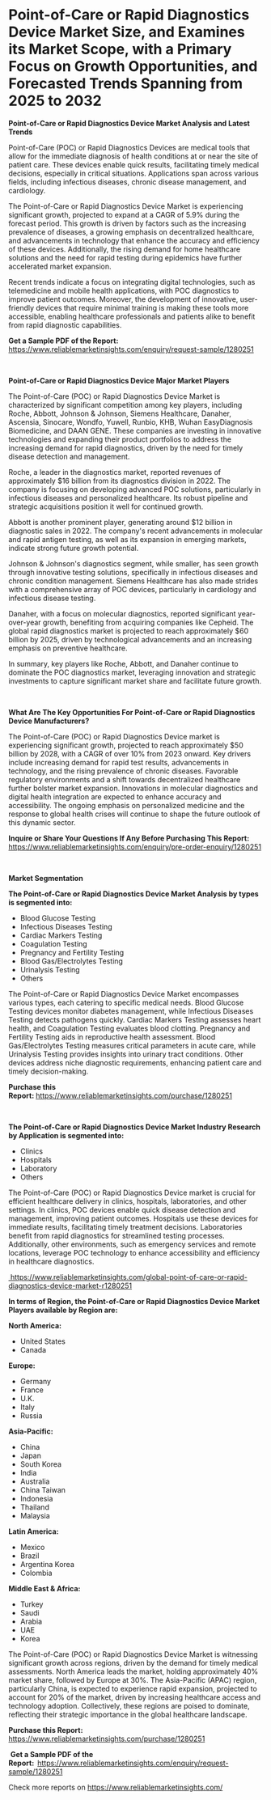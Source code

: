 <p><h1>Point-of-Care or Rapid Diagnostics Device Market Size, and Examines its Market Scope, with a Primary Focus on Growth Opportunities, and Forecasted Trends Spanning from 2025 to 2032</h1></p><p><strong>Point-of-Care or Rapid Diagnostics Device Market Analysis and Latest Trends</strong></p>
<p><p>Point-of-Care (POC) or Rapid Diagnostics Devices are medical tools that allow for the immediate diagnosis of health conditions at or near the site of patient care. These devices enable quick results, facilitating timely medical decisions, especially in critical situations. Applications span across various fields, including infectious diseases, chronic disease management, and cardiology.</p><p>The Point-of-Care or Rapid Diagnostics Device Market is experiencing significant growth, projected to expand at a CAGR of 5.9% during the forecast period. This growth is driven by factors such as the increasing prevalence of diseases, a growing emphasis on decentralized healthcare, and advancements in technology that enhance the accuracy and efficiency of these devices. Additionally, the rising demand for home healthcare solutions and the need for rapid testing during epidemics have further accelerated market expansion.</p><p>Recent trends indicate a focus on integrating digital technologies, such as telemedicine and mobile health applications, with POC diagnostics to improve patient outcomes. Moreover, the development of innovative, user-friendly devices that require minimal training is making these tools more accessible, enabling healthcare professionals and patients alike to benefit from rapid diagnostic capabilities.</p></p>
<p><strong>Get a Sample PDF of the Report:&nbsp;</strong> <a href="https://www.reliablemarketinsights.com/enquiry/request-sample/1280251?utm_campaign=3268&utm_medium=2&utm_source=Github&utm_content=ia&utm_term=24032025&utm_id=point-of-care-or-rapid-diagnostics-device">https://www.reliablemarketinsights.com/enquiry/request-sample/1280251</a></p>
<p>&nbsp;</p>
<p><strong>Point-of-Care or Rapid Diagnostics Device Major Market Players</strong></p>
<p><p>The Point-of-Care (POC) or Rapid Diagnostics Device Market is characterized by significant competition among key players, including Roche, Abbott, Johnson & Johnson, Siemens Healthcare, Danaher, Ascensia, Sinocare, Wondfo, Yuwell, Runbio, KHB, Wuhan EasyDiagnosis Biomedicine, and DAAN GENE. These companies are investing in innovative technologies and expanding their product portfolios to address the increasing demand for rapid diagnostics, driven by the need for timely disease detection and management.</p><p>Roche, a leader in the diagnostics market, reported revenues of approximately $16 billion from its diagnostics division in 2022. The company is focusing on developing advanced POC solutions, particularly in infectious diseases and personalized healthcare. Its robust pipeline and strategic acquisitions position it well for continued growth.</p><p>Abbott is another prominent player, generating around $12 billion in diagnostic sales in 2022. The company's recent advancements in molecular and rapid antigen testing, as well as its expansion in emerging markets, indicate strong future growth potential.</p><p>Johnson & Johnson's diagnostics segment, while smaller, has seen growth through innovative testing solutions, specifically in infectious diseases and chronic condition management. Siemens Healthcare has also made strides with a comprehensive array of POC devices, particularly in cardiology and infectious disease testing.</p><p>Danaher, with a focus on molecular diagnostics, reported significant year-over-year growth, benefiting from acquiring companies like Cepheid. The global rapid diagnostics market is projected to reach approximately $60 billion by 2025, driven by technological advancements and an increasing emphasis on preventive healthcare.</p><p>In summary, key players like Roche, Abbott, and Danaher continue to dominate the POC diagnostics market, leveraging innovation and strategic investments to capture significant market share and facilitate future growth.</p></p>
<p>&nbsp;</p>
<p><strong>What Are The Key Opportunities For Point-of-Care or Rapid Diagnostics Device Manufacturers?</strong></p>
<p><p>The Point-of-Care (POC) or Rapid Diagnostics Device market is experiencing significant growth, projected to reach approximately $50 billion by 2028, with a CAGR of over 10% from 2023 onward. Key drivers include increasing demand for rapid test results, advancements in technology, and the rising prevalence of chronic diseases. Favorable regulatory environments and a shift towards decentralized healthcare further bolster market expansion. Innovations in molecular diagnostics and digital health integration are expected to enhance accuracy and accessibility. The ongoing emphasis on personalized medicine and the response to global health crises will continue to shape the future outlook of this dynamic sector.</p></p>
<p><strong>Inquire or Share Your Questions If Any Before Purchasing This Report:</strong> <a href="https://www.reliablemarketinsights.com/enquiry/pre-order-enquiry/1280251?utm_campaign=3268&utm_medium=2&utm_source=Github&utm_content=ia&utm_term=24032025&utm_id=point-of-care-or-rapid-diagnostics-device">https://www.reliablemarketinsights.com/enquiry/pre-order-enquiry/1280251</a></p>
<p>&nbsp;</p>
<p><strong>Market Segmentation</strong></p>
<p><strong>The Point-of-Care or Rapid Diagnostics Device Market Analysis by types is segmented into:</strong></p>
<p><ul><li>Blood Glucose Testing</li><li>Infectious Diseases Testing</li><li>Cardiac Markers Testing</li><li>Coagulation Testing</li><li>Pregnancy and Fertility Testing</li><li>Blood Gas/Electrolytes Testing</li><li>Urinalysis Testing</li><li>Others</li></ul></p>
<p><p>The Point-of-Care or Rapid Diagnostics Device Market encompasses various types, each catering to specific medical needs. Blood Glucose Testing devices monitor diabetes management, while Infectious Diseases Testing detects pathogens quickly. Cardiac Markers Testing assesses heart health, and Coagulation Testing evaluates blood clotting. Pregnancy and Fertility Testing aids in reproductive health assessment. Blood Gas/Electrolytes Testing measures critical parameters in acute care, while Urinalysis Testing provides insights into urinary tract conditions. Other devices address niche diagnostic requirements, enhancing patient care and timely decision-making.</p></p>
<p><strong>Purchase this Report:&nbsp;</strong><a href="https://www.reliablemarketinsights.com/purchase/1280251?utm_campaign=3268&utm_medium=2&utm_source=Github&utm_content=ia&utm_term=24032025&utm_id=point-of-care-or-rapid-diagnostics-device">https://www.reliablemarketinsights.com/purchase/1280251</a></p>
<p>&nbsp;</p>
<p><strong>The Point-of-Care or Rapid Diagnostics Device Market Industry Research by Application is segmented into:</strong></p>
<p><ul><li>Clinics</li><li>Hospitals</li><li>Laboratory</li><li>Others</li></ul></p>
<p><p>The Point-of-Care (POC) or Rapid Diagnostics Device market is crucial for efficient healthcare delivery in clinics, hospitals, laboratories, and other settings. In clinics, POC devices enable quick disease detection and management, improving patient outcomes. Hospitals use these devices for immediate results, facilitating timely treatment decisions. Laboratories benefit from rapid diagnostics for streamlined testing processes. Additionally, other environments, such as emergency services and remote locations, leverage POC technology to enhance accessibility and efficiency in healthcare diagnostics.</p></p>
<p><a href="https://www.reliablemarketinsights.com/global-point-of-care-or-rapid-diagnostics-device-market-r1280251?utm_campaign=3268&utm_medium=2&utm_source=Github&utm_content=ia&utm_term=24032025&utm_id=point-of-care-or-rapid-diagnostics-device">&nbsp;https://www.reliablemarketinsights.com/global-point-of-care-or-rapid-diagnostics-device-market-r1280251</a></p>
<p><strong>In terms of Region, the Point-of-Care or Rapid Diagnostics Device Market Players available by Region are:</strong></p>
<p>
    <p> <strong> North America: </strong>
        <ul>
            <li>United States</li>
            <li>Canada</li>
        </ul>
        </p> 
    <p> <strong> Europe: </strong>
        <ul>
            <li>Germany</li>
            <li>France</li>
            <li>U.K.</li>
            <li>Italy</li>
            <li>Russia</li>
        </ul>
        </p> 
    <p> <strong> Asia-Pacific: </strong>
        <ul>
            <li>China</li>
            <li>Japan</li>
            <li>South Korea</li>
            <li>India</li>
            <li>Australia</li>
            <li>China Taiwan</li>
            <li>Indonesia</li>
            <li>Thailand</li>
            <li>Malaysia</li>
        </ul>
        </p> 
    <p> <strong> Latin America: </strong>
        <ul>
            <li>Mexico</li>
            <li>Brazil</li>
            <li>Argentina Korea</li>
            <li>Colombia</li>
        </ul>
        </p> 
    <p> <strong> Middle East & Africa: </strong>
        <ul>
            <li>Turkey</li>
            <li>Saudi</li>
            <li>Arabia</li>
            <li>UAE</li>
            <li>Korea</li>
        </ul>
    </p>
    </p>
<p><p>The Point-of-Care (POC) or Rapid Diagnostics Device Market is witnessing significant growth across regions, driven by the demand for timely medical assessments. North America leads the market, holding approximately 40% market share, followed by Europe at 30%. The Asia-Pacific (APAC) region, particularly China, is expected to experience rapid expansion, projected to account for 20% of the market, driven by increasing healthcare access and technology adoption. Collectively, these regions are poised to dominate, reflecting their strategic importance in the global healthcare landscape.</p></p>
<p><strong>Purchase this Report: </strong><a href="https://www.reliablemarketinsights.com/purchase/1280251?utm_campaign=3268&utm_medium=2&utm_source=Github&utm_content=ia&utm_term=24032025&utm_id=point-of-care-or-rapid-diagnostics-device">https://www.reliablemarketinsights.com/purchase/1280251</a></p>
<p>&nbsp;<strong>Get a Sample PDF of the Report:&nbsp;&nbsp;</strong><a href="https://www.reliablemarketinsights.com/enquiry/request-sample/1280251?utm_campaign=3268&utm_medium=2&utm_source=Github&utm_content=ia&utm_term=24032025&utm_id=point-of-care-or-rapid-diagnostics-device">https://www.reliablemarketinsights.com/enquiry/request-sample/1280251</a></p>
<p><strong></strong></p>
<p>Check more reports on <a href="https://www.reliablemarketinsights.com/?utm_campaign=3268&utm_medium=2&utm_source=Github&utm_content=ia&utm_term=24032025&utm_id=point-of-care-or-rapid-diagnostics-device">https://www.reliablemarketinsights.com/</a></p>